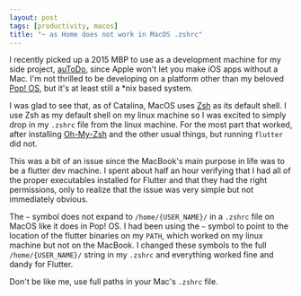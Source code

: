```yaml
---
layout: post
tags: [productivity, macos]
title: "~ as Home does not work in MacOS .zshrc"
---
```


I recently picked up a 2015 MBP to use as a development machine for my side
project, [auToDo](https://autodo.app), since Apple won't let you make iOS apps without a Mac. I'm
not thrilled to be developing on a platform other than my beloved [Pop! OS](https://system76.com/pop),
but it's at least still a \*nix based system.

I was glad to see that, as of Catalina, MacOS uses [Zsh](https://www.zsh.org/) as its default shell.
I use Zsh as my default shell on my linux machine so I was excited to simply
drop in my `.zshrc` file from the linux machine. For the most part that worked,
after installing [Oh-My-Zsh](https://ohmyz.sh/) and the other usual things, but running `flutter`
did not.

This was a bit of an issue since the MacBook's main purpose in life was to be a
flutter dev machine. I spent about half an hour verifying that I had all of the
proper executables installed for Flutter and that they had the right permissions,
only to realize that the issue was very simple but not immediately obvious.

The `~` symbol does not expand to `/home/{USER_NAME}/` in a `.zshrc` file on MacOS
like it does in Pop! OS. I had been using the `~` symbol to point to the location
of the flutter binaries on my `PATH`, which worked on my linux machine but not
on the MacBook. I changed these symbols to the full `/home/{USER_NAME}/` string
in my `.zshrc` and everything worked fine and dandy for Flutter.

Don't be like me, use full paths in your Mac's `.zshrc` file.
